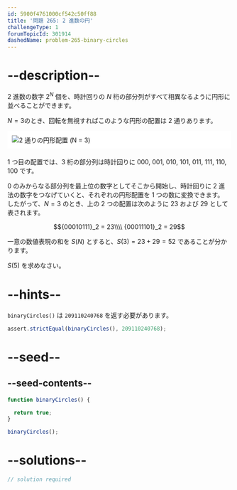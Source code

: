 ```yaml
---
id: 5900f4761000cf542c50ff88
title: '問題 265: 2 進数の円'
challengeType: 1
forumTopicId: 301914
dashedName: problem-265-binary-circles
---
```


# --description--

2 進数の数字 $2^N$ 個を、時計回りの $N$ 桁の部分列がすべて相異なるように円形に並べることができます。

$N = 3$のとき、回転を無視すればこのような円形の配置は 2 通りあります。

<img alt="2 通りの円形配置 (N = 3)" src="https://cdn.freecodecamp.org/curriculum/project-euler/binary-circles.gif" style="background-color: white; padding: 10px; display: block; margin-right: auto; margin-left: auto; margin-bottom: 1.2rem;" />

1 つ目の配置では、3 桁の部分列は時計回りに 000, 001, 010, 101, 011, 111, 110, 100 です。

0 のみからなる部分列を最上位の数字としてそこから開始し、時計回りに 2 進法の数字をつなげていくと、それぞれの円形配置を 1 つの数に変換できます。 したがって、$N = 3$ のとき、上の 2 つの配置は次のように 23 および 29 として表されます。

$${00010111}_2 = 23\\\\
{00011101}_2 = 29$$

一意の数値表現の和を $S(N)$ とすると、$S(3) = 23 + 29 = 52$ であることが分かります。

$S(5)$ を求めなさい。

# --hints--

`binaryCircles()` は `209110240768` を返す必要があります。

```js
assert.strictEqual(binaryCircles(), 209110240768);
```

# --seed--

## --seed-contents--

```js
function binaryCircles() {

  return true;
}

binaryCircles();
```

# --solutions--

```js
// solution required
```
